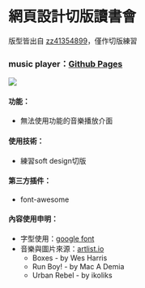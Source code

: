 # 網頁設計切版讀書會
版型皆出自 [zz41354899](https://github.com/zz41354899)，僅作切版練習
### music player：[Github Pages](https://joyun25.github.io/music-player03/)
![](https://i.imgur.com/OHeGQLB.png)
#### 功能：
- 無法使用功能的音樂播放介面
#### 使用技術：
- 練習soft design切版
#### 第三方插件：
- font-awesome
#### 內容使用申明：
- 字型使用：[google font](https://fonts.google.com/)
- 音樂與圖片來源：[artlist.io](https://artlist.io/)
  - Boxes - by Wes Harris
  - Run Boy! - by Mac A Demia
  - Urban Rebel - by ikoliks
